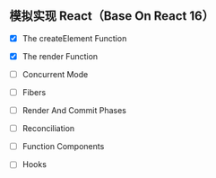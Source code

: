 ## 模拟实现 React（Base On React 16）

- [x] The createElement Function
- [x] The render Function
- [ ] Concurrent Mode
- [ ] Fibers
- [ ] Render And Commit Phases
- [ ] Reconciliation
- [ ] Function Components
- [ ] Hooks

